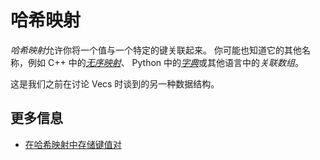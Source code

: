 # 哈希映射

*哈希映射*允许你将一个值与一个特定的键关联起来。
你可能也知道它的其他名称，例如 C++ 中的[*无序映射*](https://en.cppreference.com/w/cpp/container/unordered_map)、
Python 中的[*字典*](https://docs.python.org/3/tutorial/datastructures.html#dictionaries)或其他语言中的*关联数组*。

这是我们之前在讨论 Vecs 时谈到的另一种数据结构。

## 更多信息

- [在哈希映射中存储键值对](https://doc.rust-lang.org/book/ch08-03-hash-maps.html)